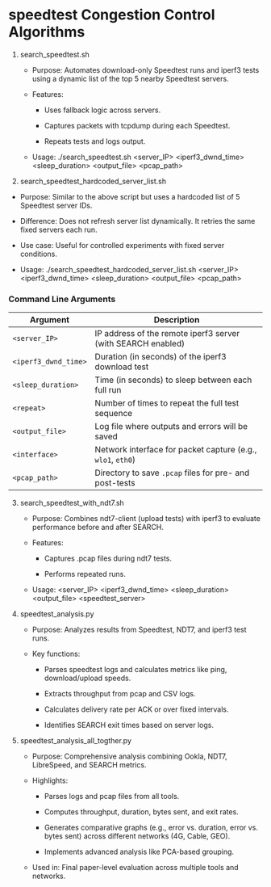 # speedtest Congestion Control Algorithms

1. search_speedtest.sh
   - Purpose: Automates download-only Speedtest runs and iperf3 tests using a dynamic list of the top 5 nearby Speedtest servers.
   
   - Features:
   
     * Uses fallback logic across servers.
   
     * Captures packets with tcpdump during each Speedtest.
   
     * Repeats tests and logs output.
   
   - Usage: ./search_speedtest.sh  <server_IP> <iperf3_dwnd_time> <sleep_duration> <repeat> <output_file> <interface> <pcap_path>

3. search_speedtest_hardcoded_server_list.sh
 - Purpose: Similar to the above script but uses a hardcoded list of 5 Speedtest server IDs.
 
 - Difference: Does not refresh server list dynamically. It retries the same fixed servers each run.
 
 - Use case: Useful for controlled experiments with fixed server conditions.
 
 - Usage: ./search_speedtest_hardcoded_server_list.sh <server_IP> <iperf3_dwnd_time> <sleep_duration> <repeat> <output_file> <interface> <pcap_path>
 
### Command Line Arguments

| Argument             | Description                                                  |
|----------------------|--------------------------------------------------------------|
| `<server_IP>`        | IP address of the remote iperf3 server (with SEARCH enabled) |
| `<iperf3_dwnd_time>` | Duration (in seconds) of the iperf3 download test            |
| `<sleep_duration>`   | Time (in seconds) to sleep between each full run             |
| `<repeat>`           | Number of times to repeat the full test sequence             |
| `<output_file>`      | Log file where outputs and errors will be saved              |
| `<interface>`        | Network interface for packet capture (e.g., `wlo1`, `eth0`)  |
| `<pcap_path>`        | Directory to save `.pcap` files for pre- and post-tests      |


3. search_speedtest_with_ndt7.sh
   - Purpose: Combines ndt7-client (upload tests) with iperf3 to evaluate performance before and after SEARCH.
   
   - Features:
   
     * Captures .pcap files during ndt7 tests.
   
     * Performs repeated runs.
   
   - Usage: <server_IP> <iperf3_dwnd_time> <sleep_duration> <repeat> <output_file> <speedtest_server> <interface>

4. speedtest_analysis.py
   - Purpose: Analyzes results from Speedtest, NDT7, and iperf3 test runs.
   
   - Key functions:
   
     * Parses speedtest logs and calculates metrics like ping, download/upload speeds.
       
     * Extracts throughput from pcap and CSV logs.
   
     * Calculates delivery rate per ACK or over fixed intervals.
   
     * Identifies SEARCH exit times based on server logs.

5. speedtest_analysis_all_togther.py
   - Purpose: Comprehensive analysis combining Ookla, NDT7, LibreSpeed, and SEARCH metrics.
   
   - Highlights:
   
     * Parses logs and pcap files from all tools.
   
     * Computes throughput, duration, bytes sent, and exit rates.
   
     * Generates comparative graphs (e.g., error vs. duration, error vs. bytes sent) across different networks (4G, Cable, GEO).
   
     * Implements advanced analysis like PCA-based grouping.
   
   - Used in: Final paper-level evaluation across multiple tools and networks.
